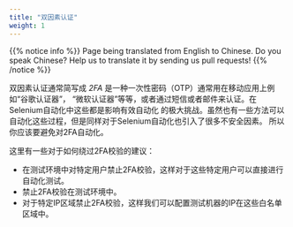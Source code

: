 ```yaml
---
title: "双因素认证"
weight: 1
---
```


{{% notice info %}}
<i class="fas fa-language"></i> Page being translated from 
English to Chinese. Do you speak Chinese? Help us to translate
it by sending us pull requests!
{{% /notice %}}

双因素认证通常简写成 _2FA_ 是一种一次性密码（OTP）通常用在移动应用上例如“谷歌认证器”，
“微软认证器”等等，或者通过短信或者邮件来认证。在Selenium自动化中这些都是影响有效自动化
的极大挑战。虽然也有一些方法可以自动化这些过程，但是同样对于Selenium自动化也引入了很多不安全因素。
所以你应该要避免对2FA自动化。

这里有一些对于如何绕过2FA校验的建议：

* 在测试环境中对特定用户禁止2FA校验，这样对于这些特定用户可以直接进行自动化测试。
* 禁止2FA校验在测试环境中。
* 对于特定IP区域禁止2FA校验，这样我们可以配置测试机器的IP在这些白名单区域中。
